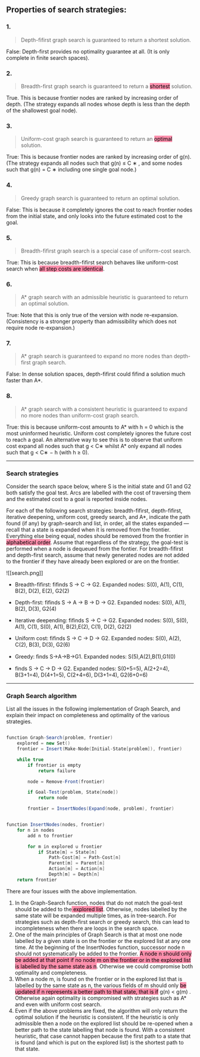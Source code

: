 
## Properties of search strategies:

### 1.
>Depth-fifirst graph search is guaranteed to return a shortest solution.

False: Depth-first provides no optimality guarantee at all. (It is only complete in finite search spaces).

### 2.
>Breadth-first graph search is guaranteed to return a <mark style="background: #FF5582A6;">shortest</mark> solution.

True. This is because frontier nodes are ranked by increasing order of depth. (The strategy expands all nodes whose depth is less than the depth of the shallowest goal node).

### 3.
> Uniform-cost graph search is guaranteed to return an <mark style="background: #FF5582A6;">optimal</mark> solution.

True: This is because frontier nodes are ranked by increasing order of g(n). (The strategy expands all nodes such that g(n) ≤ C ∗ , and some nodes such that g(n) = C ∗ including one single goal node.)

### 4.
> Greedy graph search is guaranteed to return an optimal solution.

False: This is because it completely ignores the cost to reach frontier nodes from the initial state, and only looks into the future estimated cost to the goal.

### 5.
> Breadth-fifirst graph search is a special case of uniform-cost search.

True: This is because breadth-fifirst search behaves like uniform-cost search when <mark style="background: #FF5582A6;">all step costs are identical</mark>.

### 6.
>A* graph search with an admissible heuristic is guaranteed to return an optimal solution.

True: Note that this is only true of the version with node re-expansion. (Consistency is a stronger property than admissibility which does not require node re-expansion.)


### 7.
> A* graph search is guaranteed to expand no more nodes than depth-first graph search.

False: In dense solution spaces, depth-fifirst could fifind a solution much faster than A*.

### 8.
> A* graph search with a consistent heuristic is guaranteed to expand no more nodes than uniform-cost graph search.

True: this is because uniform-cost amounts to A* with h = 0 which is the most uninformed heuristic. Uniform cost completely ignores the future cost to reach a goal. An alternative way to see this is to observe that uniform cost expand all nodes such that g < C∗ whilst A* only expand all nodes such that g < C∗ − h (with h ≥ 0).


----

### Search strategies

Consider the search space below, where S is the initial state and G1 and G2 both satisfy the goal test. Arcs are labelled with the cost of traversing them and the estimated cost to a goal is reported inside nodes.

For each of the following search strategies: breadth-fifirst, depth-fifirst, iterative deepening, uniform cost, greedy search, and A*, indicate the path found (if any) by graph-search and list, in order, all the states expanded — recall that a state is expanded when it is removed from the frontier. Everything else being equal, nodes should be removed from the frontier in<mark style="background: #FF5582A6;"> alphabetical order</mark>. Assume that regardless of the strategy, the goal-test is performed when a node is dequeued from the fontier. For breadth-fifirst and depth-first search, assume that newly generated nodes are not added to the frontier if they have already been explored or are on the frontier.

![[search.png]]

- Breadth-fifirst: fifinds S → C → G2. Expanded nodes: S(0), A(1), C(1), B(2), D(2), E(2), G2(2)

- Depth-first: fifinds S → A → B → D → G2. Expanded nodes: S(0), A(1), B(2), D(3), G2(4)

- Iterative deepending: fifinds S → C → G2. Expanded nodes: S(0), S(0), A(1), C(1), S(0), A(1), B(2),E(2), C(1), D(2), G2(2)

- Uniform cost: fifinds S → C → D → G2. Expanded nodes: S(0), A(2), C(2), B(3), D(3), G2(6)

- Greedy: ﬁnds S→A→B→G1. Expanded nodes: S(5),A(2),B(1),G1(0)
- finds S → C → D → G2. Expanded nodes: S(0+5=5), A(2+2=4), B(3+1=4), D(4+1=5), C(2+4=6), D(3+1=4), G2(6+0=6)

---

### Graph Search algorithm

List all the issues in the following implementation of Graph Search, and explain their impact on completeness and optimality of the various strategies.

```scala

function Graph-Search(problem, frontier)
    explored = new Set()
    frontier = Insert(Make-Node(Initial-State[problem]), frontier)

    while true
        if frontier is empty
            return failure

        node = Remove-Front(frontier)

        if Goal-Test(problem, State[node])
            return node

        frontier = InsertNodes(Expand(node, problem), frontier)


function InsertNodes(nodes, frontier)
    for n in nodes
        add n to frontier

        for m in explored ∪ frontier
            if State[m] = State[n]
                Path-Cost[m] = Path-Cost[n]
                Parent[m] = Parent[n]
                Action[m] = Action[n]
                Depth[m] = Depth[n]
    return frontier
```

There are four issues with the above implementation.
1. In the Graph-Search function, nodes that do not match the goal-test should be added to the<mark style="background: #FF5582A6;"> explored list</mark>. Otherwise, nodes labelled by the same state will be expanded multiple times, as in tree-search. For strategies such as depth-first search or greedy search, this can lead to incompleteness when there are loops in the search space.
2. One of the main principles of Graph Search is that at most one node labelled by a given state is on the frontier or the explored list at any one time. At the beginning of the InsertNodes function, successor node n should not systematically be added to the frontier. <mark style="background: #FF5582A6;">A node n should only be added at that point if no node m on the frontier or in the explored list is labelled by the same state as n</mark>. Otherwise we could compromise both optimality and completeness.
3. When a node m, is found on the frontier or in the explored list that is labelled by the same state as n, the various fields of m should only <mark style="background: #FF5582A6;">be updated if n represents a better path to that state, that is if</mark> g(n) < g(m) . Otherwise again optimality is compromised with strategies such as A* and even with uniform cost search.
4. Even if the above problems are fixed, the algorithm will only return the optimal solution if the heuristic is consistent. If the heuristic is only admissible then a node on the explored list should be re-opened when a better path to the state labelling that node is found. With a consistent heuristic, that case cannot happen because the first path to a state that is found (and which is put on the explored list) is the shortest path to that state.